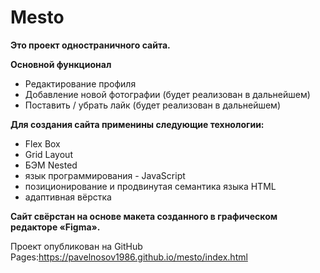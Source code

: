 # Mesto

__Это проект одностраничного сайта.__ 

__Основной функционал__
* Редактирование профиля
* Добавление новой фотографии (будет реализован в дальнейшем)
* Поставить / убрать лайк (будет реализован в дальнейшем)

__Для создания сайта применины следующие технологии:__
* Flex Box 
* Grid Layout 
* БЭМ Nested
* язык программирования - JavaScript
* позиционирование и продвинутая семантика языка HTML
* адаптивная вёрстка


__Сайт свёрстан на основе макета созданного в графическом редакторе «Figma».__

Проект опубликован на GitHub Pages:https://pavelnosov1986.github.io/mesto/index.html

